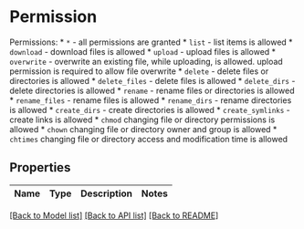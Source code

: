 # Permission

Permissions:   * `*` - all permissions are granted   * `list` - list items is allowed   * `download` - download files is allowed   * `upload` - upload files is allowed   * `overwrite` - overwrite an existing file, while uploading, is allowed. upload permission is required to allow file overwrite   * `delete` - delete files or directories is allowed   * `delete_files` - delete files is allowed   * `delete_dirs` - delete directories is allowed   * `rename` - rename files or directories is allowed   * `rename_files` - rename files is allowed   * `rename_dirs` - rename directories is allowed   * `create_dirs` - create directories is allowed   * `create_symlinks` - create links is allowed   * `chmod` changing file or directory permissions is allowed   * `chown` changing file or directory owner and group is allowed   * `chtimes` changing file or directory access and modification time is allowed

## Properties
Name | Type | Description | Notes
------------ | ------------- | ------------- | -------------

[[Back to Model list]](../README.md#documentation-for-models) [[Back to API list]](../README.md#documentation-for-api-endpoints) [[Back to README]](../README.md)
